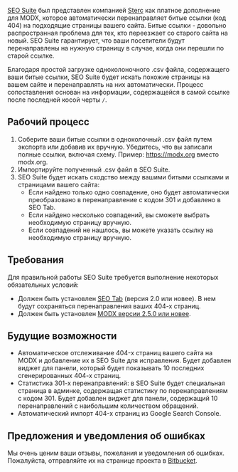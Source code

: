 [SEO Suite][1] был представлен компанией [Sterc][4] как платное дополнение для MODX, которое автоматически перенаправляет битые ссылки (код 404) на подходящие страницы вашего сайта.
Битые ссылки - довольно распространная проблема для тех, кто переезжает со старого сайта на новый.
SEO Suite гарантирует, что ваши посетители будут перенаправлены на нужную страницу в случае, когда они перешли по старой ссылке.

Благодаря простой загрузке одноколоночного .csv файла, содержащего ваши битые ссылки, SEO Suite будет искать похожие страницы на вашем сайте и перенаправлять на них автоматически.
Процесс сопоставления основан на информации, содержащейся в самой ссылке после последней косой черты `/`.

## Рабочий процесс

1. Соберите ваши битые ссылки в одноколочный .csv файл путем экспорта или добавив их вручную.
Убедитесь, что вы записали полные ссылки, включая схему. Пример: <https://modx.org> вместо modx.org.
2. Импортируйте полученный .csv файл в SEO Suite.
3. SEO Suite будет искать сходство между вашими битыми ссылками и страницами вашего сайта:
   * Если найдено только одно совпадение, оно будет автоматически преобразовано в перенаправление с кодом 301 и добавлено в SEO Tab.
   * Если найдено несколько совпадений, вы сможете выбрать необходимую страницу вручную.
   * Если совпадений не нашлось, вы можете указать ссылку на необходимую страницу вручную.

## Требования

Для правильной работы SEO Suite требуется выполнение некоторых обязательных условий:

* Должен быть установлен [SEO Tab][2] (версия 2.0 или новее). В нем будут сохраняться перенаправления ваших 404-х страниц.
* Должен быть установлен [MODX версии 2.5.0 или новее][3].

## Будущие возможности

* Автоматическое отслеживание 404-x страниц вашего сайта на MODX и добавление их в SEO Suite для исправления.
Будет добавлен виджет для панели, который будет показывать 10 последних сгенерированных 404-х страниц.
* Статистика 301-х перенаправлений: в SEO Suite будет специальная страница в админке, содержащая статистику по перенаправлениям с кодом 301.
Будет добавлен виджет для панели, содержащий 10 перенаправлений с наибольшим количеством обращений.
* Автоматический импорт 404-x страниц из Google Search Console.

## Предложения и уведомления об ошибках

Мы очень ценим ваши отзывы, пожелания и уведомления об ошибках. Пожалуйста, отправляйте их на странице проекта в [Bitbucket][5].

[1]: https://www.sterc.nl/en/modx-extras/seosuite
[2]: https://www.sterc.nl/en/modx-extras/seotab
[3]: https://modx.com/download
[4]: https://www.sterc.nl/en/
[5]: https://bitbucket.org/sterc/seosuite/issues?status=new&status=open
